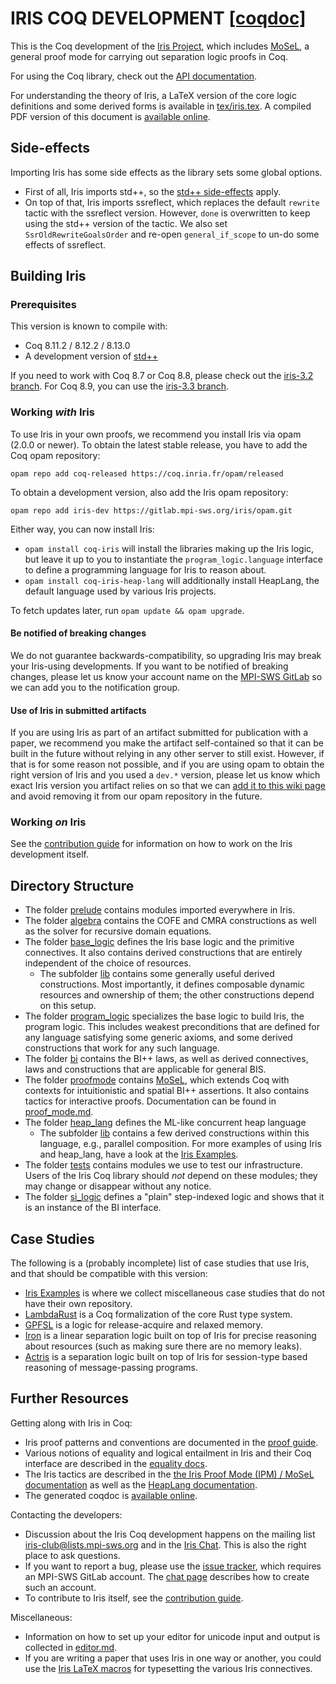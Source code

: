 # IRIS COQ DEVELOPMENT [[coqdoc]](https://plv.mpi-sws.org/coqdoc/iris/)

This is the Coq development of the [Iris Project](http://iris-project.org),
which includes [MoSeL](http://iris-project.org/mosel/), a general proof mode
for carrying out separation logic proofs in Coq.

For using the Coq library, check out the
[API documentation](https://plv.mpi-sws.org/coqdoc/iris/).

For understanding the theory of Iris, a LaTeX version of the core logic
definitions and some derived forms is available in
[tex/iris.tex](tex/iris.tex).  A compiled PDF version of this document is
[available online](http://plv.mpi-sws.org/iris/appendix-3.2.pdf).

## Side-effects

Importing Iris has some side effects as the library sets some global options.

* First of all, Iris imports std++, so the
  [std++ side-effects](https://gitlab.mpi-sws.org/iris/stdpp/#side-effects)
  apply.
* On top of that, Iris imports ssreflect, which replaces the default `rewrite`
  tactic with the ssreflect version. However, `done` is overwritten to keep
  using the std++ version of the tactic.  We also set `SsrOldRewriteGoalsOrder`
  and re-open `general_if_scope` to un-do some effects of ssreflect.

## Building Iris

### Prerequisites

This version is known to compile with:

 - Coq 8.11.2 / 8.12.2 / 8.13.0
 - A development version of [std++](https://gitlab.mpi-sws.org/iris/stdpp)

If you need to work with Coq 8.7 or Coq 8.8, please check out the
[iris-3.2 branch](https://gitlab.mpi-sws.org/iris/iris/tree/iris-3.2).
For Coq 8.9, you can use the
[iris-3.3 branch](https://gitlab.mpi-sws.org/iris/iris/tree/iris-3.3).

### Working *with* Iris

To use Iris in your own proofs, we recommend you install Iris via opam (2.0.0 or
newer).  To obtain the latest stable release, you have to add the Coq opam
repository:

    opam repo add coq-released https://coq.inria.fr/opam/released

To obtain a development version, also add the Iris opam repository:

    opam repo add iris-dev https://gitlab.mpi-sws.org/iris/opam.git

Either way, you can now install Iris:
- `opam install coq-iris` will install the libraries making up the Iris logic,
  but leave it up to you to instantiate the `program_logic.language` interface
  to define a programming language for Iris to reason about.
- `opam install coq-iris-heap-lang` will additionally install HeapLang, the
  default language used by various Iris projects.

To fetch updates later, run `opam update && opam upgrade`.

#### Be notified of breaking changes

We do not guarantee backwards-compatibility, so upgrading Iris may break your
Iris-using developments.  If you want to be notified of breaking changes, please
let us know your account name on the
[MPI-SWS GitLab](https://gitlab.mpi-sws.org/) so we can add you to the
notification group.

#### Use of Iris in submitted artifacts

If you are using Iris as part of an artifact submitted for publication with a
paper, we recommend you make the artifact self-contained so that it can be built
in the future without relying in any other server to still exist. However, if
that is for some reason not possible, and if you are using opam to obtain the
right version of Iris and you used a `dev.*` version, please let us know which
exact Iris version you artifact relies on so that we can
[add it to this wiki page](https://gitlab.mpi-sws.org/iris/iris/-/wikis/Pinned-Iris-package-versions)
and avoid removing it from our opam repository in the future.

### Working *on* Iris

See the [contribution guide](CONTRIBUTING.md) for information on how to work on
the Iris development itself.

## Directory Structure

* The folder [prelude](iris/prelude) contains modules imported everywhere in
  Iris.
* The folder [algebra](iris/algebra) contains the COFE and CMRA
  constructions as well as the solver for recursive domain equations.
* The folder [base_logic](iris/base_logic) defines the Iris base logic and
  the primitive connectives.  It also contains derived constructions that are
  entirely independent of the choice of resources.
  * The subfolder [lib](iris/base_logic/lib) contains some generally useful
    derived constructions.  Most importantly, it defines composable
    dynamic resources and ownership of them; the other constructions depend
    on this setup.
* The folder [program_logic](iris/program_logic) specializes the base logic
  to build Iris, the program logic.   This includes weakest preconditions that
  are defined for any language satisfying some generic axioms, and some derived
  constructions that work for any such language.
* The folder [bi](iris/bi) contains the BI++ laws, as well as derived
  connectives, laws and constructions that are applicable for general BIS.
* The folder [proofmode](iris/proofmode) contains
  [MoSeL](http://iris-project.org/mosel/), which extends Coq with contexts for
  intuitionistic and spatial BI++ assertions. It also contains tactics for
  interactive proofs. Documentation can be found in
  [proof_mode.md](docs/proof_mode.md).
* The folder [heap_lang](iris_heap_lang) defines the ML-like concurrent heap
  language
  * The subfolder [lib](iris_heap_lang/lib) contains a few derived
    constructions within this language, e.g., parallel composition.
    For more examples of using Iris and heap_lang, have a look at the
    [Iris Examples](https://gitlab.mpi-sws.org/iris/examples).
* The folder [tests](tests) contains modules we use to test our
  infrastructure. Users of the Iris Coq library should *not* depend on these
  modules; they may change or disappear without any notice.
* The folder [si_logic](iris/si_logic) defines a "plain" step-indexed logic
  and shows that it is an instance of the BI interface.

## Case Studies

The following is a (probably incomplete) list of case studies that use Iris, and
that should be compatible with this version:

* [Iris Examples](https://gitlab.mpi-sws.org/iris/examples) is where we
  collect miscellaneous case studies that do not have their own repository.
* [LambdaRust](https://gitlab.mpi-sws.org/iris/lambda-rust) is a Coq
  formalization of the core Rust type system.
* [GPFSL](https://gitlab.mpi-sws.org/iris/gpfsl) is a logic for release-acquire
  and relaxed memory.
* [Iron](https://gitlab.mpi-sws.org/iris/iron) is a linear separation logic
  built on top of Iris for precise reasoning about resources (such as making
  sure there are no memory leaks).
* [Actris](https://gitlab.mpi-sws.org/iris/actris) is a separation logic
  built on top of Iris for session-type based reasoning of message-passing
  programs.

## Further Resources

Getting along with Iris in Coq:

* Iris proof patterns and conventions are documented in the
  [proof guide](docs/proof_guide.md).
* Various notions of equality and logical entailment in Iris and their Coq
  interface are described in the
  [equality docs](docs/equalities_and_entailments.md).
* The Iris tactics are described in the
  [the Iris Proof Mode (IPM) / MoSeL documentation](docs/proof_mode.md) as well as the
  [HeapLang documentation](docs/heap_lang.md).
* The generated coqdoc is [available online](https://plv.mpi-sws.org/coqdoc/iris/).

Contacting the developers:

* Discussion about the Iris Coq development happens on the mailing list
  [iris-club@lists.mpi-sws.org](https://lists.mpi-sws.org/listinfo/iris-club)
  and in the [Iris Chat](https://iris-project.org/chat.html).  This is also the
  right place to ask questions.
* If you want to report a bug, please use the
  [issue tracker](https://gitlab.mpi-sws.org/iris/iris/issues), which requires
  an MPI-SWS GitLab account. The [chat page](https://iris-project.org/chat.html)
  describes how to create such an account.
* To contribute to Iris itself, see the [contribution guide](CONTRIBUTING.md).

Miscellaneous:

* Information on how to set up your editor for unicode input and output is
  collected in [editor.md](docs/editor.md).
* If you are writing a paper that uses Iris in one way or another, you could use
  the [Iris LaTeX macros](tex/iris.sty) for typesetting the various Iris
  connectives.
